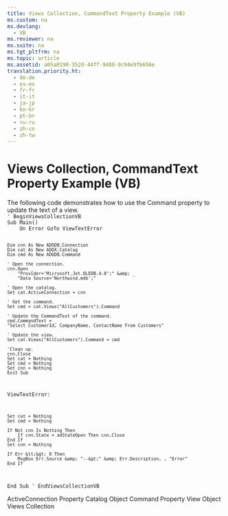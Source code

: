 ```yaml
---
title: Views Collection, CommandText Property Example (VB)
ms.custom: na
ms.devlang: 
  - VB
ms.reviewer: na
ms.suite: na
ms.tgt_pltfrm: na
ms.topic: article
ms.assetid: a05a0190-352d-44ff-9488-0c94e9fb656e
translation.priority.ht: 
  - de-de
  - es-es
  - fr-fr
  - it-it
  - ja-jp
  - ko-kr
  - pt-br
  - ru-ru
  - zh-cn
  - zh-tw
---
```

# Views Collection, CommandText Property Example (VB)
<?xml version="1.0" encoding="utf-8"?>
<developerReferenceWithoutSyntaxDocument xmlns="http://ddue.schemas.microsoft.com/authoring/2003/5" xmlns:xlink="http://www.w3.org/1999/xlink" xmlns:xsi="http://www.w3.org/2001/XMLSchema-instance" xsi:schemaLocation="http://ddue.schemas.microsoft.com/authoring/2003/5 http://dduestorage.blob.core.windows.net/ddueschema/developer.xsd">
  <introduction>
    <para>The following code demonstrates how to use the <legacyLink xlink:href="bcc9146f-586f-4e69-9c10-863440c9cffa">Command</legacyLink> property to update the text of a view.</para>
  </introduction>
  <section>
    <content>
      <code>' BeginViewsCollectionVB
Sub Main()
    On Error GoTo ViewTextError

    Dim cnn As New ADODB.Connection
    Dim cat As New ADOX.Catalog
    Dim cmd As New ADODB.Command

    ' Open the connection.
    cnn.Open _
        "Provider='Microsoft.Jet.OLEDB.4.0';" &amp; _
        "Data Source='Northwind.mdb';"
    
    ' Open the catalog.
    Set cat.ActiveConnection = cnn
    
    ' Get the command.
    Set cmd = cat.Views("AllCustomers").Command
    
    ' Update the CommandText of the command.
    cmd.CommandText = _
    "Select CustomerId, CompanyName, ContactName From Customers"
    
    ' Update the view.
    Set cat.Views("AllCustomers").Command = cmd
    
    'Clean up.
    cnn.Close
    Set cat = Nothing
    Set cmd = Nothing
    Set cnn = Nothing
    Exit Sub

ViewTextError:

    Set cat = Nothing
    Set cmd = Nothing
    
    If Not cnn Is Nothing Then
        If cnn.State = adStateOpen Then cnn.Close
    End If
    Set cnn = Nothing
    
    If Err &lt;&gt; 0 Then
        MsgBox Err.Source &amp; "--&gt;" &amp; Err.Description, , "Error"
    End If
End Sub
' EndViewsCollectionVB</code>
    </content>
  </section>
  <relatedTopics>
<link xlink:href="25fff69b-7556-4a28-b6f5-600a4bb0f607">ActiveConnection Property</link>
<link xlink:href="bb651639-a488-4e38-b6de-0ed99fa4dd92">Catalog Object</link>
<link xlink:href="bcc9146f-586f-4e69-9c10-863440c9cffa">Command Property</link>
<link xlink:href="653421ce-7b94-43d0-9bc6-4900f8f2af45">View Object</link>
<link xlink:href="a55d380c-2b7b-4b57-af74-8ba0b3de0db9">Views Collection</link>
</relatedTopics>
</developerReferenceWithoutSyntaxDocument>